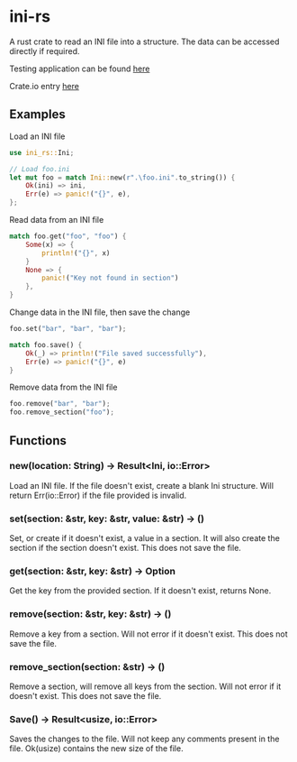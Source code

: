 # ini-rs

A rust crate to read an INI file into a structure. The data can be accessed directly if required.

Testing application can be found [here](https://github.com/DawsonThePagan/Test-ini-rs)

Crate.io entry [here](https://crates.io/crates/ini-rs)

## Examples

Load an INI file

```Rust
use ini_rs::Ini;

// Load foo.ini
let mut foo = match Ini::new(r".\foo.ini".to_string()) {
    Ok(ini) => ini,
    Err(e) => panic!("{}", e),
};
```

Read data from an INI file
```Rust
match foo.get("foo", "foo") {
    Some(x) => {
        println!("{}", x)
    }
    None => {
        panic!("Key not found in section")
    },
}
```

Change data in the INI file, then save the change
```Rust
foo.set("bar", "bar", "bar");

match foo.save() {
    Ok(_) => println!("File saved successfully"),
    Err(e) => panic!("{}", e)
}
```

Remove data from the INI file
```Rust
foo.remove("bar", "bar");
foo.remove_section("foo");
```

## Functions

### new(location: String) -> Result<Ini, io::Error>
Load an INI file. If the file doesn't exist, create a blank Ini structure.
Will return Err(io::Error) if the file provided is invalid.

### set(section: &str, key: &str, value: &str) -> ()
Set, or create if it doesn't exist, a value in a section.
It will also create the section if the section doesn't exist.
This does not save the file.

### get(section: &str, key: &str) -> Option<String>
Get the key from the provided section.
If it doesn't exist, returns None.

### remove(section: &str, key: &str) -> ()
Remove a key from a section. Will not error if it doesn't exist.
This does not save the file.

### remove_section(section: &str) -> ()
Remove a section, will remove all keys from the section. Will not error if it doesn't exist.
This does not save the file.

### Save() -> Result<usize, io::Error>
Saves the changes to the file. Will not keep any comments present in the file.
Ok(usize) contains the new size of the file.